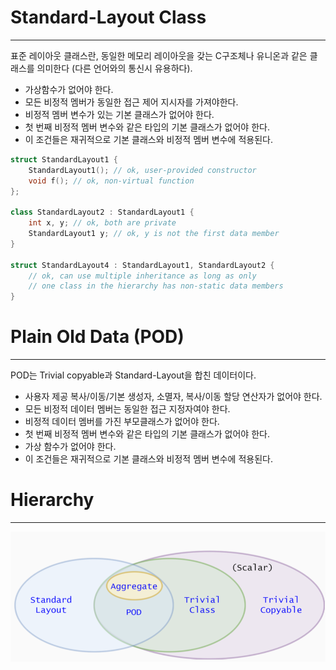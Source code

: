 # Standard-Layout Class
---
표준 레이아웃 클래스란, 동일한 메모리 레이아웃을 갖는 C구조체나 유니온과 같은 클래스를 의미한다 (다른 언어와의 통신시 유용하다).
- 가상함수가 없어야 한다.
- 모든 비정적 멤버가 동일한 접근 제어 지시자를 가져야한다.
- 비정적 멤버 변수가 있는 기본 클래스가 없어야 한다.
- 첫 번째 비정적 멤버 변수와 같은 타입의 기본 클래스가 없어야 한다.
- 이 조건들은 재귀적으로 기본 클래스와 비정적 멤버 변수에 적용된다.

```cpp
struct StandardLayout1 {
	StandardLayout1(); // ok, user-provided constructor
	void f(); // ok, non-virtual function
};

class StandardLayout2 : StandardLayout1 {
	int x, y; // ok, both are private
	StandardLayout1 y; // ok, y is not the first data member
}

struct StandardLayout4 : StandardLayout1, StandardLayout2 {
	// ok, can use multiple inheritance as long as only
	// one class in the hierarchy has non-static data members
}
```

# Plain Old Data (POD)
---
POD는 Trivial copyable과 Standard-Layout을 합친 데이터이다.
- 사용자 제공 복사/이동/기본 생성자, 소멸자, 복사/이동 할당 연산자가 없어야 한다.
- 모든 비정적 데이터 멤버는 동일한 접근 지정자여야 한다.
- 비정적 데이터 멤버를 가진 부모클래스가 없어야 한다.
- 첫 번째 비정적 멤버 변수와 같은 타입의 기본 클래스가 없어야 한다.
- 가상 함수가 없어야 한다.
- 이 조건들은 재귀적으로 기본 클래스와 비정적 멤버 변수에 적용된다.

# Hierarchy
---
![ObjectLayoutHierarchy](Resource/ObjectLayoutHierarchy.png)
